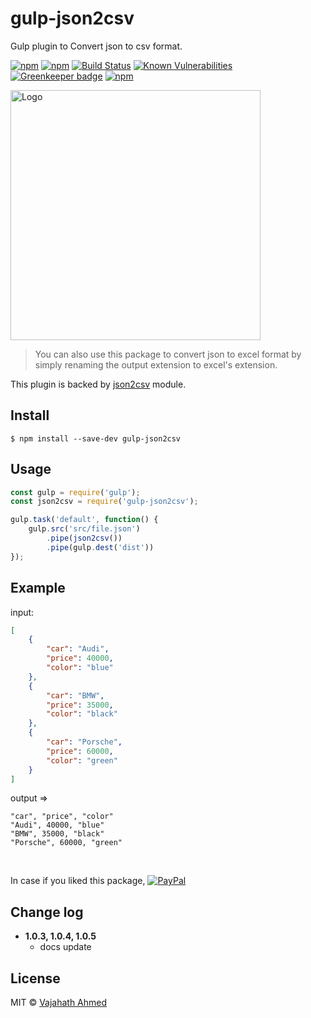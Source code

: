 # gulp-json2csv

Gulp plugin to Convert json to csv format.

[![npm](https://img.shields.io/badge/Gulp-Plugin-red.svg)](https://www.npmjs.com/package/gulp-json2csv) [![npm](https://img.shields.io/npm/v/gulp-json2csv.svg)](https://www.npmjs.com/package/gulp-json2csv)
[![Build Status](https://travis-ci.org/vajahath/gulp-json2csv.svg?branch=master)](https://travis-ci.org/vajahath/gulp-json2csv)
[![Known Vulnerabilities](https://snyk.io/test/npm/gulp-json2csv/badge.svg)](https://snyk.io/test/npm/gulp-json2csv)
[![Greenkeeper badge](https://badges.greenkeeper.io/vajahath/gulp-json2csv.svg)](https://greenkeeper.io/)
[![npm](https://img.shields.io/npm/dt/gulp-json2csv.svg)](https://www.npmjs.com/package/gulp-json2csv)

<img src="https://raw.githubusercontent.com/vajahath/gulp-json2csv/master/media/logo.jpg" alt="Logo" width=400/>

> You can also use this package to convert json to excel format by simply renaming the output extension to excel's extension.

This plugin is backed by [json2csv](https://www.npmjs.com/package/json2csv) module.

## Install

```
$ npm install --save-dev gulp-json2csv
```

## Usage

```js
const gulp = require('gulp');
const json2csv = require('gulp-json2csv');

gulp.task('default', function() {
	gulp.src('src/file.json')
		.pipe(json2csv())
		.pipe(gulp.dest('dist'))
});
```

## Example

input:

```json
[
	{
		"car": "Audi",
		"price": 40000,
		"color": "blue"
	},
	{
		"car": "BMW",
		"price": 35000,
		"color": "black"
	},
	{
		"car": "Porsche",
		"price": 60000,
		"color": "green"
	}
]
```

output =>

```
"car", "price", "color"
"Audi", 40000, "blue"
"BMW", 35000, "black"
"Porsche", 60000, "green"
```

<br>

In case if you liked this package, [![PayPal][badge_paypal_donate]][paypal-donations]

## Change log

* **1.0.3, 1.0.4, 1.0.5**
    * docs update

## License

MIT © [Vajahath Ahmed](https://facebook.com/vajahath.ahmed)

[badge_paypal_donate]: https://cdn.rawgit.com/vajahath/cloud-codes/a01f087f/badges/paypal_donate.svg
[paypal-donations]: https://paypal.me/vajahath
